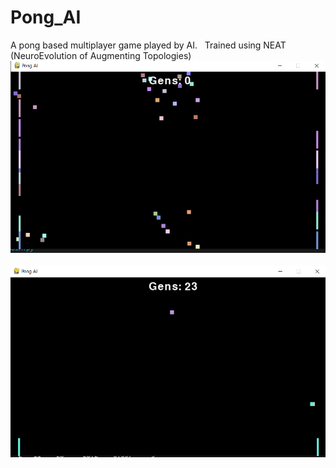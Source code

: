 # Pong_AI
A pong based multiplayer game played by AI.
&nbsp;
Trained using NEAT (NeuroEvolution of Augmenting Topologies)
&nbsp;
![images](./img_1.png)
&nbsp;
![images](./img_2.png)

